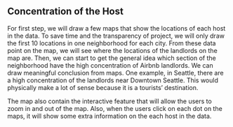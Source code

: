 ## Concentration of the Host

For first step, we will draw a few maps that show the locations of each host in
the data. To save time and the transparency of project, we will only draw the
first 10 locations in one neighborhood for each city. From these data point on
the map, we will see where the locations of the landlords on the map are. Then,
we can start to get the general idea which section of the neighborhood have the
high concentration of Airbnb landlords. We can draw meaningful conclusion from
maps. One example, in Seattle, there are a high concentration of
the landlords near Downtown Seattle. This would physically make a lot of sense
because it is a tourists’ destination.

The map also contain the interactive feature that will allow the users to zoom in
and out of the map. Also, when the users click on each dot on the maps, it will
show some extra information on the each host in the data.
